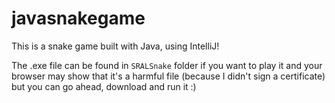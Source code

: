 # javasnakegame

This is a snake game built with Java, using IntelliJ!

The .exe file can be found in `SRALSnake` folder if you want to play it
and your browser may show that it's a harmful file (because I didn't sign a certificate) but you can go ahead, download and run it :)

